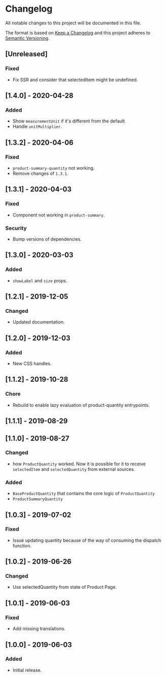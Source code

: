 # Changelog

All notable changes to this project will be documented in this file.

The format is based on [Keep a Changelog](http://keepachangelog.com/en/1.0.0/)
and this project adheres to [Semantic Versioning](http://semver.org/spec/v2.0.0.html).

## [Unreleased]
### Fixed
- Fix SSR and consider that selectedItem might be undefined.

## [1.4.0] - 2020-04-28

### Added
- Show `measurementUnit` if it's different from the default.
- Handle `unitMultiplier`.

## [1.3.2] - 2020-04-06
### Fixed
- `product-summary-quantity` not working.
- Remove changes of `1.3.1`.

## [1.3.1] - 2020-04-03
### Fixed
- Component not working in `product-summary`.

### Security
- Bump versions of dependencies.

## [1.3.0] - 2020-03-03
### Added
- `showLabel` and `size` props.

## [1.2.1] - 2019-12-05
### Changed
- Updated documentation.

## [1.2.0] - 2019-12-03
### Added
- New CSS handles.

## [1.1.2] - 2019-10-28
### Chore
- Rebuild to enable lazy evaluation of product-quantity entrypoints.

## [1.1.1] - 2019-08-29

## [1.1.0] - 2019-08-27
### Changed
- how `ProductQuantity` worked. Now it is possible for it to receive `selectedItem` and `selectedQuantity` from external sources.

### Added
- `BaseProductQuantity` that contains the core logic of `ProductQuantity`
- `ProductSummaryQuantity`

## [1.0.3] - 2019-07-02
### Fixed
- Issue updating quantity because of the way of consuming the dispatch function.

## [1.0.2] - 2019-06-26

### Changed

- Use selectedQuantity from state of Product Page.

## [1.0.1] - 2019-06-03

### Fixed

- Add missing translations.

## [1.0.0] - 2019-06-03

### Added

- Initial release.
